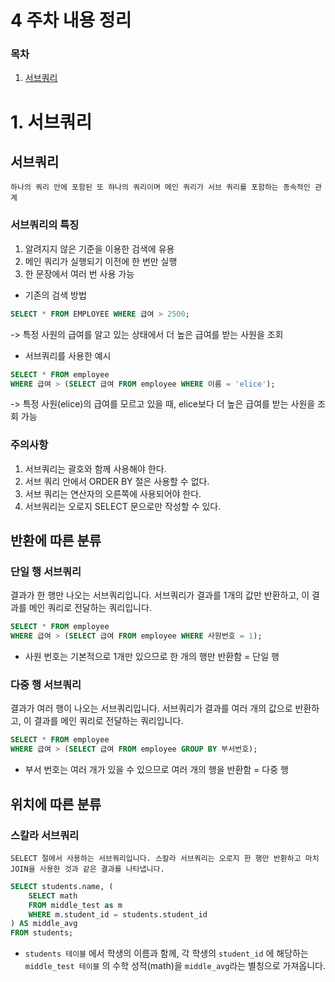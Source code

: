 # 4 주차 내용 정리

### 목차
1. [서브쿼리](#1-서브쿼리)

# 1. 서브쿼리


## 서브쿼리
```
하나의 쿼리 안에 포함된 또 하나의 쿼리이며 메인 쿼리가 서브 쿼리를 포함하는 종속적인 관계
```


### 서브쿼리의 특징
1. 알려지지 않은 기준을 이용한 검색에 유용
2. 메인 쿼리가 실행되기 이전에 한 번만 실행
3. 한 문장에서 여러 번 사용 가능

- 기존의 검색 방법
```sql
SELECT * FROM EMPLOYEE WHERE 급여 > 2500;
```
-> 특정 사원의 급여를 알고 있는 상태에서 더 높은 급여를 받는 사원을 조회


- 서브쿼리를 사용한 예시
```sql
SELECT * FROM employee
WHERE 급여 > (SELECT 급여 FROM employee WHERE 이름 = 'elice');
```
-> 특정 사원(elice)의 급여를 모르고 있을 때, elice보다 더 높은 급여를 받는 사원을 조회 가능


### 주의사항
1. 서브쿼리는 괄호와 함께 사용해야 한다.
2. 서브 쿼리 안에서 ORDER BY 절은 사용할 수 없다.
3. 서브 쿼리는 연산자의 오른쪽에 사용되어야 한다.
4. 서브쿼리는 오로지 SELECT 문으로만 작성할 수 있다.




## 반환에 따른 분류
### 단일 행 서브쿼리
결과가 한 행만 나오는 서브쿼리입니다. 서브쿼리가 결과를 1개의 값만 반환하고, 이 결과를 메인 쿼리로 전달하는 쿼리입니다.

```SQL
SELECT * FROM employee
WHERE 급여 > (SELECT 급여 FROM employee WHERE 사원번호 = 1);
```
- 사원 번호는 기본적으로 1개만 있으므로 한 개의 행만 반환함 = 단일 행


### 다중 행 서브쿼리
결과가 여러 행이 나오는 서브쿼리입니다. 서브쿼리가 결과를 여러 개의 값으로 반환하고, 이 결과를 메인 쿼리로 전달하는 쿼리입니다.

```SQL
SELECT * FROM employee
WHERE 급여 > (SELECT 급여 FROM employee GROUP BY 부서번호);
```
- 부서 번호는 여러 개가 있을 수 있으므로 여러 개의 행을 반환함 = 다중 행



## 위치에 따른 분류
### 스칼라 서브쿼리
```
SELECT 절에서 사용하는 서브쿼리입니다. 스칼라 서브쿼리는 오로지 한 행만 반환하고 마치 JOIN을 사용한 것과 같은 결과를 나타냅니다.
```

```sql
SELECT students.name, (
    SELECT math
    FROM middle_test as m
    WHERE m.student_id = students.student_id
) AS middle_avg
FROM students;
```

- `students 테이블` 에서 학생의 이름과 함께, 각 학생의 `student_id` 에 해당하는 `middle_test 테이블` 의 수학 성적(math)을 `middle_avg`라는 별칭으로 가져옵니다.